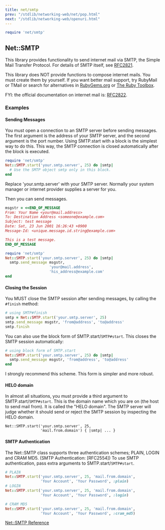 ```yaml
---
title: net/smtp
prev: "/stdlib/networking-web/net/pop.html"
next: "/stdlib/networking-web/openuri.html"
---
```



```ruby
require 'net/smtp'
```

## Net::SMTP[](#netsmtp)

This library provides functionality to send internet mail via SMTP, the Simple Mail Transfer Protocol. For details of SMTP itself, see <a href='http://www.ietf.org/rfc/rfc2821.txt' class='remote' target='_blank'>RFC2821</a>.

This library does NOT provide functions to compose internet mails. You must create them by yourself. If you want better mail support, try RubyMail or TMail or search for alternatives in <a href='https://rubygems.org/' class='remote' target='_blank'>RubyGems.org</a> or <a href='https://www.ruby-toolbox.com/' class='remote' target='_blank'>The Ruby Toolbox</a>.

FYI: the official documentation on internet mail is: <a href='http://www.ietf.org/rfc/rfc2822.txt' class='remote' target='_blank'>RFC2822</a>.

### Examples[](#examples)

#### Sending Messages[](#sending-messages)

You must open a connection to an SMTP server before sending messages. The first argument is the address of your SMTP server, and the second argument is the port number. Using SMTP.start with a block is the simplest way to do this. This way, the SMTP connection is closed automatically after the block is executed.


```ruby
require 'net/smtp'
Net::SMTP.start('your.smtp.server', 25) do |smtp|
  # Use the SMTP object smtp only in this block.
end
```

Replace 'your.smtp.server' with your SMTP server. Normally your system manager or internet provider supplies a server for you.

Then you can send messages.


```ruby
msgstr = <<END_OF_MESSAGE
From: Your Name <your@mail.address>
To: Destination Address <someone@example.com>
Subject: test message
Date: Sat, 23 Jun 2001 16:26:43 +0900
Message-Id: <unique.message.id.string@example.com>

This is a test message.
END_OF_MESSAGE

require 'net/smtp'
Net::SMTP.start('your.smtp.server', 25) do |smtp|
  smtp.send_message msgstr,
                    'your@mail.address',
                    'his_address@example.com'
end
```

#### Closing the Session[](#closing-the-session)

You MUST close the SMTP session after sending messages, by calling the `#finish` method:


```ruby
# using SMTP#finish
smtp = Net::SMTP.start('your.smtp.server', 25)
smtp.send_message msgstr, 'from@address', 'to@address'
smtp.finish
```

You can also use the block form of SMTP.start/`SMTP#start`. This closes the SMTP session automatically:


```ruby
# using block form of SMTP.start
Net::SMTP.start('your.smtp.server', 25) do |smtp|
  smtp.send_message msgstr, 'from@address', 'to@address'
end
```

I strongly recommend this scheme. This form is simpler and more robust.

#### HELO domain[](#helo-domain)

In almost all situations, you must provide a third argument to SMTP.start/`SMTP#start`. This is the domain name which you are on (the host to send mail from). It is called the "HELO domain". The SMTP server will judge whether it should send or reject the SMTP session by inspecting the HELO domain.


```
Net::SMTP.start('your.smtp.server', 25,
                'mail.from.domain') { |smtp| ... }
```

#### SMTP Authentication[](#smtp-authentication)

The Net::SMTP class supports three authentication schemes; PLAIN, LOGIN and CRAM MD5. (SMTP Authentication: \[RFC2554\]) To use SMTP authentication, pass extra arguments to SMTP.start/`SMTP#start`.


```ruby
# PLAIN
Net::SMTP.start('your.smtp.server', 25, 'mail.from.domain',
                'Your Account', 'Your Password', :plain)
# LOGIN
Net::SMTP.start('your.smtp.server', 25, 'mail.from.domain',
                'Your Account', 'Your Password', :login)

# CRAM MD5
Net::SMTP.start('your.smtp.server', 25, 'mail.from.domain',
                'Your Account', 'Your Password', :cram_md5)
```

<a href='https://ruby-doc.org/stdlib-2.7.0/libdoc/net/smtp/rdoc/Net/SMTP.html' class='ruby-doc remote' target='_blank'>Net::SMTP Reference</a>















